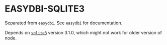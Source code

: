 # EASYDBI-SQLITE3

Separated from `easydbi`. See `easydbi` for documentation.

Depends on [`sqlite3`](https://github.com/mapbox/node-sqlite3) version 3.1.0, which might not work for older version of node.

